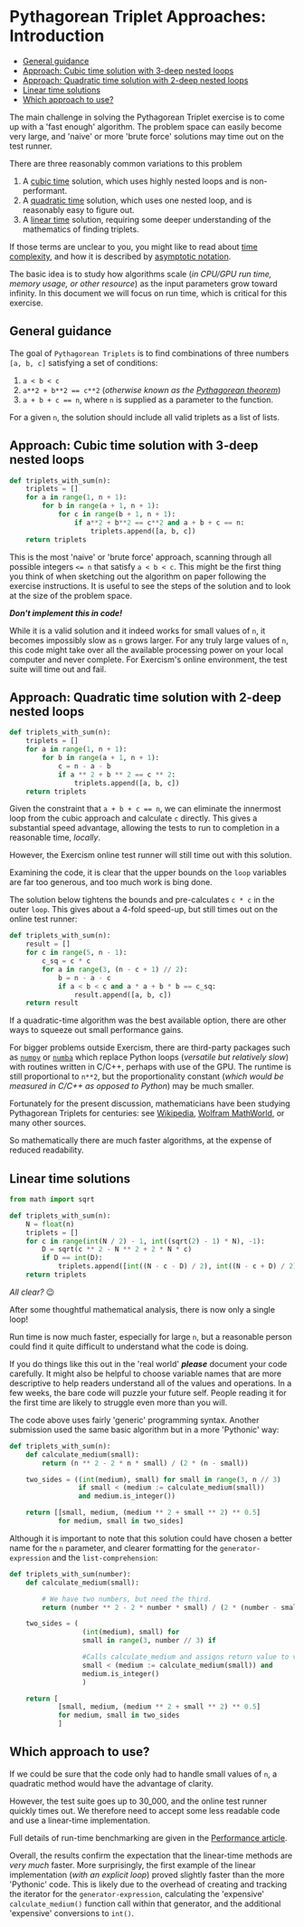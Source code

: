 # Pythagorean Triplet Approaches: Introduction

- [General guidance](#general-guidance)
- [Approach: Cubic time solution with 3-deep nested loops](#approach-cubic-time-solution-with-3-deep-nested-loops)
- [Approach: Quadratic time solution with 2-deep nested loops](#approach-quadratic-time-solution-with-2-deep-nested-loops)
- [Linear time solutions](#linear-time-solutions)
- [Which approach to use?](#which-approach-to-use)

The main challenge in solving the Pythagorean Triplet exercise is to come up
with a 'fast enough' algorithm. The problem space can easily become very large,
and 'naive' or more 'brute force' solutions may time out on the test runner.

There are three reasonably common variations to this problem

1. A [cubic time][approaches-cubic] solution, which uses highly nested loops and
   is non-performant.
2. A [quadratic time][approaches-quadratic] solution, which uses one nested
   loop, and is reasonably easy to figure out.
3. A [linear time][approaches-linear] solution, requiring some deeper
   understanding of the mathematics of finding triplets.

If those terms are unclear to you, you might like to read about [time
complexity][time-complexity], and how it is described by [asymptotic
notation][asymptotic-notation].

The basic idea is to study how algorithms scale (_in CPU/GPU run time, memory
usage, or other resource_) as the input parameters grow toward infinity. In this
document we will focus on run time, which is critical for this exercise.

## General guidance

The goal of `Pythagorean Triplets` is to find combinations of three numbers
`[a, b, c]` satisfying a set of conditions:

1. `a < b < c`
2. `a**2 + b**2 == c**2` (_otherwise known as the [Pythagorean
   theorem][Pythagorean-theorem]_)
3. `a + b + c == n`, where `n` is supplied as a parameter to the function.

For a given `n`, the solution should include all valid triplets as a list of
lists.

## Approach: Cubic time solution with 3-deep nested loops

```python
def triplets_with_sum(n):
    triplets = []
    for a in range(1, n + 1):
        for b in range(a + 1, n + 1):
            for c in range(b + 1, n + 1):
                if a**2 + b**2 == c**2 and a + b + c == n:
                    triplets.append([a, b, c])
    return triplets
```

This is the most 'naive' or 'brute force' approach, scanning through all
possible integers `<= n` that satisfy `a < b < c`. This might be the first thing
you think of when sketching out the algorithm on paper following the exercise
instructions. It is useful to see the steps of the solution and to look at the
size of the problem space.

**_Don't implement this in code!_**

While it is a valid solution and it indeed works for small values of `n`, it
becomes impossibly slow as `n` grows larger. For any truly large values of `n`,
this code might take over all the available processing power on your local
computer and never complete. For Exercism's online environment, the test suite
will time out and fail.

## Approach: Quadratic time solution with 2-deep nested loops

```python
def triplets_with_sum(n):
    triplets = []
    for a in range(1, n + 1):
        for b in range(a + 1, n + 1):
            c = n - a - b
            if a ** 2 + b ** 2 == c ** 2:
                triplets.append([a, b, c])
    return triplets
```

Given the constraint that `a + b + c == n`, we can eliminate the innermost loop
from the cubic approach and calculate `c` directly. This gives a substantial
speed advantage, allowing the tests to run to completion in a reasonable time,
_locally_.

However, the Exercism online test runner will still time out with this solution.

Examining the code, it is clear that the upper bounds on the `loop` variables
are far too generous, and too much work is bing done.

The solution below tightens the bounds and pre-calculates `c * c` in the outer
`loop`. This gives about a 4-fold speed-up, but still times out on the online
test runner:

```python
def triplets_with_sum(n):
    result = []
    for c in range(5, n - 1):
        c_sq = c * c
        for a in range(3, (n - c + 1) // 2):
            b = n - a - c
            if a < b < c and a * a + b * b == c_sq:
                result.append([a, b, c])
    return result
```

If a quadratic-time algorithm was the best available option, there are other
ways to squeeze out small performance gains.

For bigger problems outside Exercism, there are third-party packages such as
[`numpy`][numpy] or [`numba`][numba] which replace Python loops (_versatile but
relatively slow_) with routines written in C/C++, perhaps with use of the GPU.
The runtime is still proportional to `n**2`, but the proportionality constant
(_which would be measured in C/C++ as opposed to Python_) may be much smaller.

Fortunately for the present discussion, mathematicians have been studying
Pythagorean Triplets for centuries: see [Wikipedia][wiki-pythag], [Wolfram
MathWorld][wolfram-pythag], or many other sources.

So mathematically there are much faster algorithms, at the expense of reduced
readability.

## Linear time solutions

```python
from math import sqrt

def triplets_with_sum(n):
    N = float(n)
    triplets = []
    for c in range(int(N / 2) - 1, int((sqrt(2) - 1) * N), -1):
        D = sqrt(c ** 2 - N ** 2 + 2 * N * c)
        if D == int(D):
            triplets.append([int((N - c - D) / 2), int((N - c + D) / 2), c])
    return triplets
```

_All clear?_ 😉

After some thoughtful mathematical analysis, there is now only a single loop!

Run time is now much faster, especially for large `n`, but a reasonable person
could find it quite difficult to understand what the code is doing.

If you do things like this out in the 'real world' **_please_** document your
code carefully. It might also be helpful to choose variable names that are more
descriptive to help readers understand all of the values and operations. In a
few weeks, the bare code will puzzle your future self. People reading it for the
first time are likely to struggle even more than you will.

The code above uses fairly 'generic' programming syntax. Another submission used
the same basic algorithm but in a more 'Pythonic' way:

```python
def triplets_with_sum(n):
    def calculate_medium(small):
        return (n ** 2 - 2 * n * small) / (2 * (n - small))

    two_sides = ((int(medium), small) for small in range(3, n // 3)
                 if small < (medium := calculate_medium(small))
                 and medium.is_integer())

    return [[small, medium, (medium ** 2 + small ** 2) ** 0.5]
            for medium, small in two_sides]
```

Although it is important to note that this solution could have chosen a better
name for the `n` parameter, and clearer formatting for the
`generator-expression` and the `list-comprehension`:

```python
def triplets_with_sum(number):
    def calculate_medium(small):

        # We have two numbers, but need the third.
        return (number ** 2 - 2 * number * small) / (2 * (number - small))

    two_sides = (
                  (int(medium), small) for
                  small in range(3, number // 3) if

                  #Calls calculate_medium and assigns return value to variable medium
                  small < (medium := calculate_medium(small)) and
                  medium.is_integer()
                  )

    return [
            [small, medium, (medium ** 2 + small ** 2) ** 0.5]
            for medium, small in two_sides
            ]
```

## Which approach to use?

If we could be sure that the code only had to handle small values of `n`, a
quadratic method would have the advantage of clarity.

However, the test suite goes up to 30_000, and the online test runner quickly
times out. We therefore need to accept some less readable code and use a
linear-time implementation.

Full details of run-time benchmarking are given in the [Performance
article][article-performance].

Overall, the results confirm the expectation that the linear-time methods are
_very much_ faster. More surprisingly, the first example of the linear
implementation (_with an explicit loop_) proved slightly faster than the more
'Pythonic' code. This is likely due to the overhead of creating and tracking the
iterator for the `generator-expression`, calculating the 'expensive'
`calculate_medium()` function call within that generator, and the additional
'expensive' conversions to `int()`.

[Pythagorean-theorem]: https://en.wikipedia.org/wiki/Pythagorean_theorem
[approaches-cubic]:
  https://exercism.org/tracks/python/exercises/pythagorean-triplet/approaches/cubic
[approaches-linear]:
  https://exercism.org/tracks/python/exercises/pythagorean-triplet/approaches/linear
[approaches-quadratic]:
  https://exercism.org/tracks/python/exercises/pythagorean-triplet/approaches/quadratic
[article-performance]:
  https://exercism.org/tracks/python/exercises/pythagorean-triplet/articles/performance
[asymptotic-notation]:
  https://www.khanacademy.org/computing/computer-science/algorithms/asymptotic-notation/a/asymptotic-notation
[numba]: https://numba.pydata.org/
[numpy]: https://numpy.org/
[time-complexity]: https://yourbasic.org/algorithms/time-complexity-explained/
[wiki-pythag]: https://en.wikipedia.org/wiki/Pythagorean_triple
[wolfram-pythag]: https://mathworld.wolfram.com/PythagoreanTriple.html
